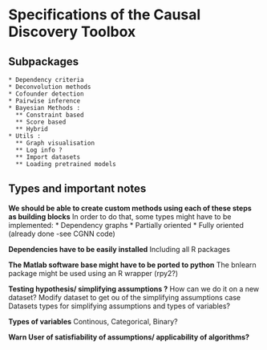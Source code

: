 # Specifications of the Causal Discovery Toolbox

## Subpackages 

	* Dependency criteria
	* Deconvolution methods
	* Cofounder detection
	* Pairwise inference
	* Bayesian Methods : 
	  ** Constraint based
	  ** Score based
	  ** Hybrid
	* Utils :
	  ** Graph visualisation 
	  ** Log info ? 
	  ** Import datasets
	  ** Loading pretrained models
	  
## Types and important notes

**We should be able to create custom methods using each of these steps as building blocks**
In order to do that, some types might have to be implemented:
	* Dependency graphs
	* Partially oriented
	* Fully oriented (already done -see CGNN code)

**Dependencies have to be easily installed**
Including all R packages

**The Matlab software base might have to be ported to python**
The bnlearn package might be used using an R wrapper (rpy2?)

**Testing hypothesis/ simplifying assumptions ?** 
How can we do it on a new dataset?
Modify dataset to get ou of the simplifying assumptions case
Datasets types for simplifying assumptions and types of variables? 

**Types of variables**
Continous, Categorical, Binary?

**Warn User of satisfiability of assumptions/ applicability of algorithms?**



